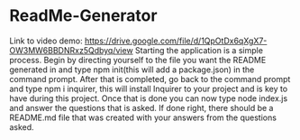 # ReadMe-Generator
Link to video demo: https://drive.google.com/file/d/1QpOtDx6qXgX7-OW3MW6BBDNRxz5Qdbyq/view
Starting the application is a simple process. Begin by directing yourself to the file you want the README generated in and type npm init(this will add a package.json) in the command prompt. After that is completed, go back to the command prompt and type npm i inquirer, this will install Inquirer to your project and is key to have during this project. Once that is done you can now type node index.js and answer the questions that is asked. If done right, there should be a README.md file that was created with your answers from the questions asked.

